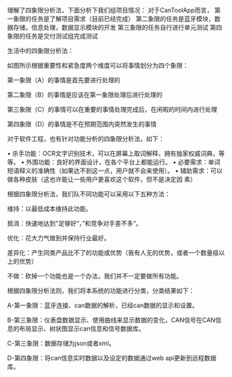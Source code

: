 理解了四象限分析法，下面分析下我们组项目情况：
对于CanToolApp而言，
第一象限的任务是了解项目需求（目前已经完成）
第二象限的任务是蓝牙模块，数据存储，信息处理，数据显示模块的开发
第三象限的任务自行进行单元测试
第四象限的任务是交付测试组完成测试

 生活中的四象限分析法：

如图所示根据重要性和紧急度两个维度可以将事情划分为四个象限：

第一象限（A）的事情是首先要进行处理的

第二象限（B）的事情是应该在第一象限处理后进行处理的

第三象限（C）的事情可以在重要的事情处理完成后，在闲暇的时间内进行处理

第四象限（D）的事情是不在预期范围内突然发生的事情

 

对于软件工程，也有针对功能分析的四象限分析法，如下：

• 杀手功能：OCR文字识别技术，可以在屏幕上取词解释，拥有独家权威词典，等等。
• 外围功能：良好的界面设计，在各个平台上都能运行。
• 必要需求：单词短语释义的准确性（如果达不到这一点，用户就不会来使用）。
• 辅助需求：可以做各种皮肤（这也许能让一些用户更喜欢这个软件，但不是决定因
素）

根据四象限分析法，我们队不同功能可以采用以下五种方法：

维持：以最低成本维持此功能。

抵消：快速地达到"足够好“，”和竞争对手差不多“。

优化：花大力气做到并保持行业最好。

差异化：产生同类产品比不了的功能或优势（我有人无的优势，或者一个数量级以上的优势）

不做：砍掉一个功能也是一个办法，我们并不一定要做所有功能。

根据四象限分析法则，我们将本系统的功能进行分类，分类结果如下：

A-第一象限：蓝牙连接、can数据的解析，已经can数据的显示和设置。

B-第三象限：仪表盘数据显示、使用曲线来显示数据的变化，CAN信号在CAN信息的布局显示、树状图显示can信息和信号数据库。

C-第三象限：数据存储为json或者xml。

D-第四象限：将can信息实时数据以及设定的数据通过web api更新到远程数据库。
